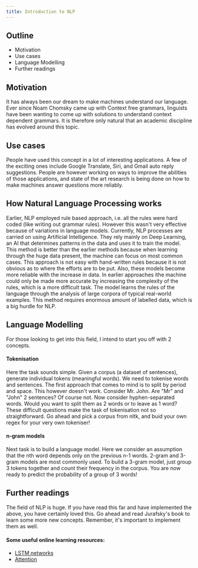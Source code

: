 ```yaml
---
title: Introduction to NLP
---
```


## Outline
* Motivation
* Use cases
* Language Modelling
* Further readings

## Motivation
It has always been our dream to make machines understand our language. Ever since Noam Chomsky came up with Context free grammars, linguists have been wanting to come up with solutions to understand context dependent grammars. It is therefore only natural that an academic discipline has evolved around this topic.

## Use cases
People have used this concept in a lot of interesting applications. A few of the exciting ones include Google Translate, Siri, and Gmail auto reply suggestions. People are however working on ways to improve the abilities of those applications, and state of the art research is being done on how to make machines answer questions more reliably. 

## How Natural Language Processing works
Earlier, NLP employed rule based approach, i.e. all the rules were hard coded (like writing out grammar rules). However this wasn't very effective because of variations in language models.
Currently, NLP processes are carried on using Artificial Intelligence. They rely mainly on Deep Learning, an AI that determines patterns in the data and uses it to train the model. This method is better than the earlier methods because when learning through the huge data present, the machine can focus on most common cases. This approach is not easy with hand-written rules because it is not obvious as to where the efforts are to be put. Also, these models become more reliable with the increase in data. In earlier approaches ithe machine could only be made more accurate by increasing the complexity of the rules, which is a more difficult task. 
The model learns the rules of the language through the analysis of large corpora of typical real-world examples. This method requires enormous amount of labelled data, which is a big hurdle for NLP.

## Language Modelling
For those looking to get into this field, I intend to start you off with 2 concepts.

#### Tokenisation
Here the task sounds simple. Given a corpus (a dataset of sentences), generate individual tokens (meaningful words). We need to tokenise words and sentences. The first approach that comes to mind is to split by period and space. This however doesn't work. Consider Mr. John. Are "Mr" and "John" 2 sentences? Of course not. Now consider hyphen-separated words. Would you want to split them as 2 words or to leave as 1 word? These difficult questions make the task of tokenisation not so straightforward. Go ahead and pick a corpus from nltk, and buid your own regex for your very own tokeniser!

#### n-gram models
Next task is to build a language model. Here we consider an assumption that the nth word depends only on the previous n-1 words. 2-gram and 3-gram models are most commonly used. To build a 3-gram model, just group 3 tokens together and count their frequency in the corpus. You are now ready to predict the probability of a group of 3 words!

## Further readings
The field of NLP is huge. If you have read this far and have implemented the above, you have certainly loved this. Go ahead and read Jurafsky's book to learn some more new concepts. Remember, it's important to implement them as well.

#### Some useful online learning resources:

* [LSTM networks](http://colah.github.io/posts/2015-08-Understanding-LSTMs/)
* [Attention](https://distill.pub/2016/augmented-rnns/)

